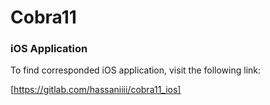 
# Cobra11

### iOS Application

To find corresponded iOS application, visit the following link:

[https://gitlab.com/hassaniiii/cobra11_ios]

